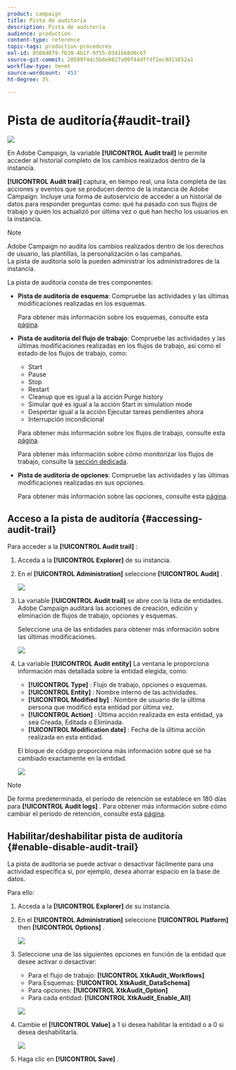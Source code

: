 ```yaml
---
product: campaign
title: Pista de auditoría
description: Pista de auditoría
audience: production
content-type: reference
topic-tags: production-procedures
exl-id: 8508d879-fb38-4b1f-9f55-0341bb8d0c67
source-git-commit: 20509f44c5b8e0827a09f44dffdf2ec9d11652a1
workflow-type: tm+mt
source-wordcount: '453'
ht-degree: 3%

---
```


# Pista de auditoría{#audit-trail}

![](../../assets/v7-only.svg)

En Adobe Campaign, la variable **[!UICONTROL Audit trail]** le permite acceder al historial completo de los cambios realizados dentro de la instancia.

**[!UICONTROL Audit trail]** captura, en tiempo real, una lista completa de las acciones y eventos que se producen dentro de la instancia de Adobe Campaign. Incluye una forma de autoservicio de acceder a un historial de datos para responder preguntas como: qué ha pasado con sus flujos de trabajo y quién los actualizó por última vez o qué han hecho los usuarios en la instancia.

>[!NOTE]
>
>Adobe Campaign no audita los cambios realizados dentro de los derechos de usuario, las plantillas, la personalización o las campañas.\
>La pista de auditoría solo la pueden administrar los administradores de la instancia.

La pista de auditoría consta de tres componentes:

* **Pista de auditoría de esquema**: Compruebe las actividades y las últimas modificaciones realizadas en los esquemas.

   Para obtener más información sobre los esquemas, consulte esta [página](../../configuration/using/data-schemas.md).

* **Pista de auditoría del flujo de trabajo**: Compruebe las actividades y las últimas modificaciones realizadas en los flujos de trabajo, así como el estado de los flujos de trabajo, como:

   * Start
   * Pause
   * Stop
   * Restart
   * Cleanup que es igual a la acción Purge history
   * Simular qué es igual a la acción Start in simulation mode
   * Despertar igual a la acción Ejecutar tareas pendientes ahora
   * Interrupción incondicional

   Para obtener más información sobre los flujos de trabajo, consulte esta [página](../../workflow/using/about-workflows.md).

   Para obtener más información sobre cómo monitorizar los flujos de trabajo, consulte la [sección dedicada](../../workflow/using/monitoring-workflow-execution.md).

* **Pista de auditoría de opciones**: Compruebe las actividades y las últimas modificaciones realizadas en sus opciones.

   Para obtener más información sobre las opciones, consulte esta [página](../../installation/using/configuring-campaign-options.md).

## Acceso a la pista de auditoría {#accessing-audit-trail}

Para acceder a la **[!UICONTROL Audit trail]** :

1. Acceda a la **[!UICONTROL Explorer]** de su instancia.
1. En el **[!UICONTROL Administration]** seleccione **[!UICONTROL Audit]** .

   ![](assets/audit_trail_1.png)

1. La variable **[!UICONTROL Audit trail]** se abre con la lista de entidades. Adobe Campaign auditará las acciones de creación, edición y eliminación de flujos de trabajo, opciones y esquemas.

   Seleccione una de las entidades para obtener más información sobre las últimas modificaciones.

   ![](assets/audit_trail_2.png)

1. La variable **[!UICONTROL Audit entity]** La ventana le proporciona información más detallada sobre la entidad elegida, como:

   * **[!UICONTROL Type]** : Flujo de trabajo, opciones o esquemas.
   * **[!UICONTROL Entity]** : Nombre interno de las actividades.
   * **[!UICONTROL Modified by]** : Nombre de usuario de la última persona que modificó esta entidad por última vez.
   * **[!UICONTROL Action]** : Última acción realizada en esta entidad, ya sea Creada, Editada o Eliminada.
   * **[!UICONTROL Modification date]** : Fecha de la última acción realizada en esta entidad.

   El bloque de código proporciona más información sobre qué se ha cambiado exactamente en la entidad.

   ![](assets/audit_trail_3.png)

>[!NOTE]
>
>De forma predeterminada, el período de retención se establece en 180 días para **[!UICONTROL Audit logs]** . Para obtener más información sobre cómo cambiar el período de retención, consulte esta [página](../../production/using/database-cleanup-workflow.md#deployment-wizard).

## Habilitar/deshabilitar pista de auditoría {#enable-disable-audit-trail}

La pista de auditoría se puede activar o desactivar fácilmente para una actividad específica si, por ejemplo, desea ahorrar espacio en la base de datos.

Para ello:

1. Acceda a la **[!UICONTROL Explorer]** de su instancia.
1. En el **[!UICONTROL Administration]** seleccione **[!UICONTROL Platform]** then **[!UICONTROL Options]** .

   ![](assets/audit_trail_4.png)

1. Seleccione una de las siguientes opciones en función de la entidad que desee activar o desactivar:

   * Para el flujo de trabajo: **[!UICONTROL XtkAudit_Workflows]**
   * Para Esquemas: **[!UICONTROL XtkAudit_DataSchema]**
   * Para opciones: **[!UICONTROL XtkAudit_Option]**
   * Para cada entidad: **[!UICONTROL XtkAudit_Enable_All]**

   ![](assets/audit_trail_5.png)

1. Cambie el **[!UICONTROL Value]** a 1 si desea habilitar la entidad o a 0 si desea deshabilitarla.

   ![](assets/audit_trail_6.png)

1. Haga clic en **[!UICONTROL Save]** .
